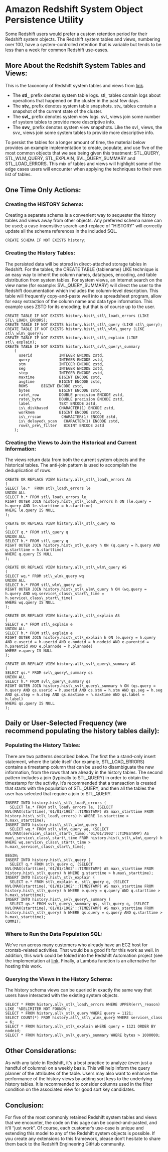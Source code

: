 
# Amazon Redshift System Object Persistence Utility
Some Redshift users would prefer a custom retention period for their Redshift system objects. The Redshift system tables and views, numbering over 100, have a system-controlled retention that is variable but tends to be less than a week for common Redshift use-cases.

## More About the Redshift System Tables and Views:

This is the taxonomy of Redshift system tables and views from [link](https://docs.aws.amazon.com/redshift/latest/dg/c\_types-of-system-tables-and-views.html).

* The **stl\_** prefix denotes system table logs. stl\_ tables contain logs about operations that happened on the cluster in the past few days.
* The **stv\_** prefix denotes system table snapshots. stv\_ tables contain a snapshot of the current state of the cluster.
* The **svl\_** prefix denotes system view logs. svl\_ views join some number of system tables to provide more descriptive info.
* The **svv\_** prefix denotes system view snapshots. Like the svl\_ views, the svv\_ views join some system tables to provide more descriptive info.

To persist the tables for a longer amount of time, the material below provides an example implementation to create, populate, and use five of the most common objects that we see being given this treatment: STL\_QUERY, STL\_WLM\_QUERY, STL\_EXPLAIN, SVL\_QUERY\_SUMMARY and STL\_LOAD\_ERRORS. This mix of tables and views will highlight some of the edge cases users will encounter when applying the techniques to their own list of tables.

## One Time Only Actions: ##

### Creating the HISTORY Schema: ###

Creating a separate schema is a convenient way to sequester the history tables and views away from other objects. Any preferred schema name can be used; a case-insensitive search-and-replace of "HISTORY" will correctly update all the schema references in the included SQL.

```
CREATE SCHEMA IF NOT EXISTS history;
```

### Creating the History Tables: ###

The persisted data will be stored in direct-attached storage tables in Redshift. For the tables, the CREATE TABLE {tablename} LIKE technique is an easy way to inherit the column names, datatypes, encoding, and table distribution from system tables. For system views, an Internet search on the view name (for example: SVL\_QUERY\_SUMMARY) will direct the user to the Redshift documentation which includes the column-level description. This table will frequently copy-and-paste well into a spreadsheet program, allow for easy extraction of the column name and data type information. This example uses ZSTD for its encoding; but that is of course up to the user.

```
CREATE TABLE IF NOT EXISTS history.hist\_stl\_load\_errors (LIKE STL\_LOAD\_ERRORS);
CREATE TABLE IF NOT EXISTS history.hist\_stl\_query (LIKE stl\_query);
CREATE TABLE IF NOT EXISTS history.hist\_stl\_wlm\_query (LIKE stl\_wlm\_query);
CREATE TABLE IF NOT EXISTS history.hist\_stl\_explain (LIKE stl\_explain);
CREATE TABLE IF NOT EXISTS history.hist\_svl\_query\_summary
    (
      userid            INTEGER ENCODE zstd, 
      query             INTEGER ENCODE zstd,
      stm               INTEGER ENCODE zstd,
      seg               INTEGER ENCODE zstd,
      step              INTEGER ENCODE zstd,
      maxtime           BIGINT ENCODE zstd,
      avgtime           BIGINT ENCODE zstd,
      ROWS 		BIGINT ENCODE zstd,
      bytes             BIGINT ENCODE zstd,
      rate\_row       	DOUBLE precision ENCODE zstd,
      rate\_byte      	DOUBLE precision ENCODE zstd,
      label             TEXT ENCODE zstd,
      is\_diskbased    	CHARACTER(1) ENCODE zstd,
      workmem           BIGINT ENCODE zstd,
      is\_rrscan         CHARACTER(1) ENCODE zstd,
      is\_delayed\_scan   CHARACTER(1) ENCODE zstd,
      rows\_pre\_filter   BIGINT ENCODE zstd
    );
```


### Creating the Views to Join the Historical and Current Information: ###

The views return data from both the current system objects and the historical tables. The anti-join pattern is used to accomplish the deduplication of rows.

```
CREATE OR REPLACE VIEW history.all\_stl\_load\_errors AS
(
SELECT le.*  FROM stl\_load\_errors le
UNION ALL
SELECT h.* FROM stl\_load\_errors le
RIGHT OUTER JOIN history.hist\_stl\_load\_errors h ON (le.query = h.query AND le.starttime = h.starttime)
WHERE le.query IS NULL
);
 
CREATE OR REPLACE VIEW history.all\_stl\_query AS
(
SELECT q.* FROM stl\_query q
UNION ALL
SELECT h.* FROM stl\_query q
RIGHT OUTER JOIN history.hist\_stl\_query h ON (q.query = h.query AND q.starttime = h.starttime)
WHERE q.query IS NULL
);
 
CREATE OR REPLACE VIEW history.all\_stl\_wlm\_query AS
(
SELECT wq.* FROM stl\_wlm\_query wq
UNION ALL
SELECT h.* FROM stl\_wlm\_query wq
RIGHT OUTER JOIN history.hist\_stl\_wlm\_query h ON (wq.query = h.query AND wq.service\_class\_start\_time = h.service\_class\_start\_time)
WHERE wq.query IS NULL
);
 
CREATE OR REPLACE VIEW history.all\_stl\_explain AS
(
SELECT e.* FROM stl\_explain e
UNION ALL
SELECT h.* FROM stl\_explain e
RIGHT OUTER JOIN history.hist\_stl\_explain h ON (e.query = h.query AND e.userid = h.userid AND e.nodeid = h.nodeid AND e.parentid = h.parentid AND e.plannode = h.plannode)
WHERE e.query IS NULL
);
 
CREATE OR REPLACE VIEW history.all\_svl\_query\_summary AS
(
SELECT qs.* FROM svl\_query\_summary qs
UNION ALL
SELECT h.* FROM svl\_query\_summary qs
RIGHT OUTER JOIN history.hist\_svl\_query\_summary h ON (qs.query = h.query AND qs.userid = h.userid AND qs.stm = h.stm AND qs.seg = h.seg AND qs.step = h.step AND qs.maxtime = h.maxtime AND qs.label = h.label)
WHERE qs.query IS NULL
);
```

## Daily or User-Selected Frequency (we recommend populating the history tables daily): ##

### Populating the History Tables: ###

There are two patterns described below. The first the a stand-only insert statement, where the table itself (for example, STL\_LOAD\_ERRORS) contains a timestamp column that can be used to disambiguate the new information, from the rows that are already in the history tables. The second pattern includes a join (typically to STL\_QUERY) in order to obtain the timestamp for the activity. It’s recommended that a transaction is created that starts with the population of STL\_QUERY, and then all the tables the user has selected that require a join to STL\_QUERY.

```
INSERT INTO history.hist\_stl\_load\_errors (
  SELECT le.* FROM stl\_load\_errors le, (SELECT NVL(MAX(starttime),'01/01/1902'::TIMESTAMP) AS max\_starttime FROM history.hist\_stl\_load\_errors) h WHERE le.starttime > h.max\_starttime);
INSERT INTO history.hist\_stl\_wlm\_query (
  SELECT wq.* FROM stl\_wlm\_query wq, (SELECT NVL(MAX(service\_class\_start\_time),'01/01/1902'::TIMESTAMP) AS max\_service\_class\_start\_time FROM history.hist\_stl\_wlm\_query) h WHERE wq.service\_class\_start\_time > h.max\_service\_class\_start\_time);
 
BEGIN; 
INSERT INTO history.hist\_stl\_query (
  SELECT q.* FROM stl\_query q, (SELECT NVL(MAX(starttime),'01/01/1902'::TIMESTAMP) AS max\_starttime FROM history.hist\_stl\_query) h WHERE q.starttime > h.max\_starttime);
INSERT INTO history.hist\_stl\_explain (
  SELECT e.* FROM stl\_explain e, stl\_query q, (SELECT NVL(MAX(starttime),'01/01/1902'::TIMESTAMP) AS max\_starttime FROM history.hist\_stl\_query) h WHERE e.query = q.query AND q.starttime > h.max\_starttime);
INSERT INTO history.hist\_svl\_query\_summary (
  SELECT qs.* FROM svl\_query\_summary qs, stl\_query q, (SELECT NVL(MAX(starttime),'01/01/1902'::TIMESTAMP) AS max\_starttime FROM history.hist\_stl\_query) h WHERE qs.query = q.query AND q.starttime > h.max\_starttime);
COMMIT;
```

### Where to Run the Data Population SQL: ###
We’ve run across many customers who already have an EC2 host for crontab-related activities. That would be a good fit for this work as well. In addition, this work could be folded into the Redshift Automation project (see the implementation at [link](https://github.com/awslabs/amazon-redshift-utils/tree/master/src/RedshiftAutomation). Finally, a Lambda function is an alternative for hosting this work.

### Querying the Views in the History Schema: ###
The history schema views can be queried in exactly the same way that users have interacted with the existing system objects.

```
SELECT * FROM history.all\_stl\_load\_errors WHERE UPPER(err\_reason) LIKE '%DELIMITER NOT FOUND%';
SELECT * FROM history.all\_stl\_query WHERE query = 1121;
SELECT COUNT(*) FROM history.all\_stl\_wlm\_query WHERE service\_class = 6;
SELECT * FROM history.all\_stl\_explain WHERE query = 1121 ORDER BY nodeid;
SELECT * FROM history.all\_svl\_query\_summary WHERE bytes > 1000000;
```

## Other Considerations: ##
As with any table in Redshift, it's a best practice to analyze (even just a handful of columns) on a weekly basis. This will help inform the query planner of the attributes of the table. Users may also want to enhance the performance of the history views by adding sort keys to the underlying history tables. It is recommended to consider columns used in the filter condition on the associated view for good sort key candidates.

## Conclusion: ##
For five of the most commonly retained Redshift system tables and views that we encounter, the code on this page can be copied-and-pasted, and it’ll “just work”. Of course, each customer’s use-case is unique and extending this model to any of the Redshift system objects is possible. If you create any extensions to this framework, please don’t hesitate to share them back to the Redshift Engineering GitHub community.


